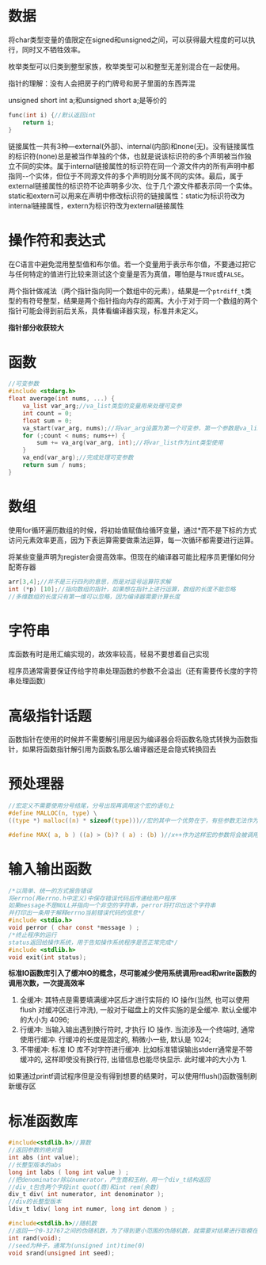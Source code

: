 # 数据

将char类型变量的值限定在signed和unsigned之间，可以获得最大程度的可以执行，同时又不牺牲效率。

枚举类型可以归类到整型家族，枚举类型可以和整型无差别混合在一起使用。

指针的理解：没有人会把房子的门牌号和房子里面的东西弄混

unsigned short int a;和unsigned short a;是等价的

```c
func(int i) {//默认返回int
    return i;
}
```

链接属性一共有3种—external(外部)、internal(内部)和none(无)。没有链接属性的标识符(none)总是被当作单独的个体，也就是说该标识符的多个声明被当作独立不同的实体。属于internal链接属性的标识符在同一个源文件内的所有声明中都指同--个实体，但位于不同源文件的多个声明则分属不同的实体。最后，属于external链接属性的标识符不论声明多少次、位于几个源文件都表示同一个实体。static和extern可以用来在声明中修改标识符的链接属性：static为标识符改为internal链接属性，extern为标识符改为external链接属性

# 操作符和表达式

在C语言中避免混用整型值和布尔值。若一个变量用于表示布尔值，不要通过把它与任何特定的值进行比较来测试这个变量是否为真值，哪怕是与`TRUE`或`FALSE`。

两个指针做减法（两个指针指向同一个数组中的元素），结果是一个`ptrdiff_t`类型的有符号整型，结果是两个指针指向内存的距离。大小于对于同一个数组的两个指针可能会得到前后关系，具体看编译器实现，标准并未定义。

**指针部分收获较大**

# 函数

```c
//可变参数
#include <stdarg.h>
float average(int nums, ...) {
    va_list var_arg;//va_list类型的变量用来处理可变参
    int count = 0;
    float sum = 0;
    va_start(var_arg, nums);//将var_arg设置为第一个可变参，第一个参数是va_list类型变量，第二个变量是最后一个有名参数，
    for (;count < nums; nums++) {
        sum += va_arg(var_arg, int);//将var_list作为int类型使用
    }
    va_end(var_arg);//完成处理可变参数
    return sum / nums;
}

```

# 数组

使用for循环遍历数组的时候，将初始值赋值给循环变量，通过*而不是下标的方式访问元素效率更高，因为下表运算需要做乘法运算，每一次循环都需要进行运算。

将某些变量声明为register会提高效率。但现在的编译器可能比程序员更懂如何分配寄存器

```c
arr[3,4];//并不是三行四列的意思，而是对逗号运算符求解	
int (*p) [10];//指向数组的指针，如果想在指针上进行运算，数组的长度不能忽略
//多维数组的长度只有第一维可以忽略，因为编译器需要计算长度
```

# 字符串

库函数有时是用汇编实现的，故效率较高，轻易不要想着自己实现

程序员通常需要保证传给字符串处理函数的参数不会溢出（还有需要传长度的字符串处理函数）

# 高级指针话题

函数指针在使用的时候并不需要解引用是因为编译器会将函数名隐式转换为函数指针，如果将函数指针解引用为函数名那么编译器还是会隐式转换回去

# 预处理器

```c
//宏定义不需要使用分号结尾，分号出现再调用这个宏的语句上
#define MALLOC(n, type) \
((type *) malloc((n) * sizeof(type)))//宏的其中一个优势在于，有些参数无法作为函数参数进行传递，如本例第二个

#define MAX( a, b ) ((a) > (b)? ( a) : (b) )//x++作为这样宏的参数将会被调用两次


```

# 输入输出函数

```c
/*以简单、统一的方式报告错误
将errno(再errno.h中定义)中保存错误代码后传递给用户程序
如果message不是NULL并指向一个非空的字符串，perror将打印出这个字符串
并打印出一条用于解释errno当前错误代码的信息*/
#include <stdio.h>
void perror ( char const *message ) ;
/*终止程序的运行
status返回给操作系统，用于告知操作系统程序是否正常完成*/
#include <stdlib.h>
void exit(int status);
```

**标准IO函数库引入了缓冲IO的概念，尽可能减少使用系统调用read和write函数的调用次数，一次提高效率**

1. 全缓冲: 其特点是需要填满缓冲区后才进行实际的 IO 操作(当然, 也可以使用 flush 对缓冲区进行冲洗), 一般对于磁盘上的文件实施的是全缓冲. 默认全缓冲的大小为 4096;
2.  行缓冲: 当输入输出遇到换行符时, 才执行 IO 操作. 当流涉及一个终端时, 通常使用行缓冲. 行缓冲的长度是固定的, 稍微小一些, 默认是 1024;
3. 不带缓冲: 标准 IO 库不对字符进行缓冲. 比如标准错误输出stderr通常是不带缓冲的, 这样即使没有换行符, 出错信息也能尽快显示. 此时缓冲的大小为 1.

如果通过printf调试程序但是没有得到想要的结果时，可以使用fflush()函数强制刷新缓存区

# 标准函数库

```c
#include<stdlib.h>//算数
//返回参数的绝对值
int abs (int value);
//长整型版本的abs
long int labs ( long int value ) ;
//把denominator除以numerator，产生商和玉树，用一个div_t结构返回
//div_t包含两个字段int quot(商)和int rem(余数)
div_t div( int numerator, int denominator );
//div的长整型版本
ldiv_t ldiv( long int numer, long int denom ) ;

#include<stdlib.h>//随机数
//返回一个0-32767之间的伪随机数，为了得到更小范围的伪随机数，就需要对结果进行取模在加上或减去偏移量
int rand(void);
//seed为种子，通常为(unsigned int)time(0)
void srand(unsigned int seed);
```


